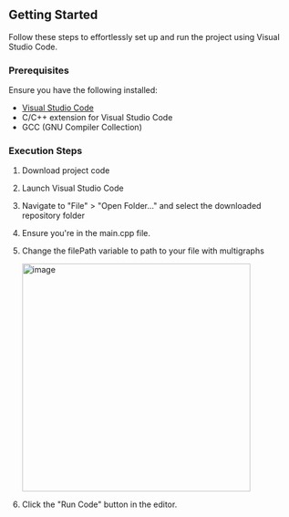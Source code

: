 
## Getting Started

Follow these steps to effortlessly set up and run the project using Visual Studio Code.

### Prerequisites

Ensure you have the following installed:

- [Visual Studio Code](https://code.visualstudio.com/)
- C/C++ extension for Visual Studio Code
- GCC (GNU Compiler Collection) 

### Execution Steps

1. Download project code
2. Launch Visual Studio Code
3. Navigate to "File" > "Open Folder..." and select the downloaded repository folder
4. Ensure you're in the main.cpp file.
5. Change the filePath variable to path to your file with multigraphs
   
   <img src="https://github.com/petercieslak/aac/assets/126785649/7deecfc4-0c9f-44ca-b9cf-aed81b6575d3" alt="image" width="400" />

7. Click the "Run Code" button in the editor.
